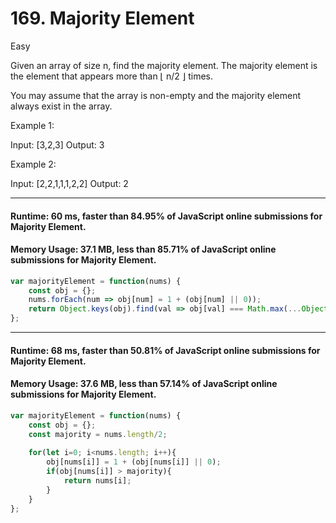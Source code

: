 # 169. Majority Element
Easy

Given an array of size n, find the majority element. The majority element is the element that appears more than ⌊ n/2 ⌋ times.

You may assume that the array is non-empty and the majority element always exist in the array.

Example 1:

Input: [3,2,3]
Output: 3

Example 2:

Input: [2,2,1,1,1,2,2]
Output: 2




---
#### Runtime: 60 ms, faster than 84.95% of JavaScript online submissions for Majority Element.
#### Memory Usage: 37.1 MB, less than 85.71% of JavaScript online submissions for Majority Element.
```javascript
var majorityElement = function(nums) {
    const obj = {};
    nums.forEach(num => obj[num] = 1 + (obj[num] || 0));
    return Object.keys(obj).find(val => obj[val] === Math.max(...Object.values(obj)));
};
```

---
#### Runtime: 68 ms, faster than 50.81% of JavaScript online submissions for Majority Element.
#### Memory Usage: 37.6 MB, less than 57.14% of JavaScript online submissions for Majority Element.
```javascript
var majorityElement = function(nums) {
    const obj = {};
    const majority = nums.length/2;
    
    for(let i=0; i<nums.length; i++){
        obj[nums[i]] = 1 + (obj[nums[i]] || 0);
        if(obj[nums[i]] > majority){
            return nums[i];
        }
    }
};
```
